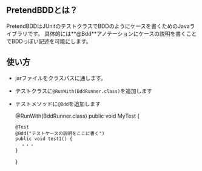 ## PretendBDDとは？

PretendBDDはJUnitのテストクラスでBDDのようにケースを書くためのJavaライブラリです。
具体的には**@Bdd**アノテーションにケースの説明を書くことでBDDっぽい記述を可能にします。

## 使い方
* jarファイルをクラスパスに通します。
* テストクラスに`@RunWith(BddRunner.class)`を追加します
* テストメソッドに`@Bdd`を追加します


    @RunWith(BddRunner.class)
    public void MyTest {

      @Test
      @Bdd("テストケースの説明をここに書く")
      public void test1() {
        ・・・
      }
    }


